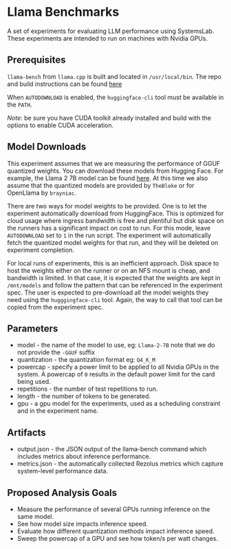 # Llama Benchmarks

A set of experiments for evaluating LLM performance using SystemsLab. These
experiments are intended to run on machines with Nvidia GPUs.

## Prerequisites

`llama-bench` from `llama.cpp` is built and located in `/usr/local/bin`. The 
repo and build instructions can be found [here][llama.cpp]

When `AUTODOWNLOAD` is enabled, the `huggingface-cli` tool must be available in
the `PATH`.

*Note:* be sure you have CUDA toolkit already installed and build with the
options to enable CUDA acceleration.

## Model Downloads

This experiment assumes that we are measuring the performance of GGUF quantized
weights. You can download these models from Hugging Face. For example, the Llama
2 7B model can be found [here][Llama-2-7B-GGUF]. At this time we also assume
that the quantized models are provided by `TheBloke` or for OpenLlama by
`brayniac`.

There are two ways for model weights to be provided. One is to let the
experiment automatically download from HuggingFace. This is optimized for cloud
usage where ingress bandwidth is free and plentiful but disk space on the
runners has a significant impact on cost to run. For this mode, leave
`AUTODOWNLOAD` set to `1` in the run script. The experiment will automatically
fetch the quantized model weights for that run, and they will be deleted on
experiment completion.

For local runs of experiments, this is an inefficient approach. Disk space to
host the weights either on the runner or on an NFS mount is cheap, and bandwidth
is limited. In that case, it is expected that the weights are kept in
`/mnt/models` and follow the pattern that can be referenced in the experiment
spec. The user is expected to pre-download all the model weights they need using
the `hugggingface-cli` tool. Again, the way to call that tool can be copied
from the experiment spec.

## Parameters

* model - the name of the model to use, eg: `Llama-2-7B` note that we do not 
  provide the `-GGUF` suffix
* quantization - the quantization format eg: `Q4_K_M`
* powercap - specify a power limit to be applied to all Nvidia GPUs in the
  system. A powercap of `0` results in the default power limit for the card
  being used.
* repetitions - the number of test repetitions to run.
* length - the number of tokens to be generated.
* gpu - a gpu model for the experiments, used as a scheduling constraint and in
  the experiment name.

## Artifacts

* output.json - the JSON output of the llama-bench command which includes
  metrics about inference performance.
* metrics.json - the automatically collected Rezolus metrics which capture
  system-level performance data.

## Proposed Analysis Goals

* Measure the performance of several GPUs running inference on the same model.
* See how model size impacts inference speed.
* Evaluate how different quantization methods impact inference speed.
* Sweep the powercap of a GPU and see how token/s per watt changes.

[llama.cpp]: https://github.com/ggerganov/llama.cpp
[Llama-2-7B-GGUF]: https://huggingface.co/TheBloke/Llama-2-7B-GGUF
